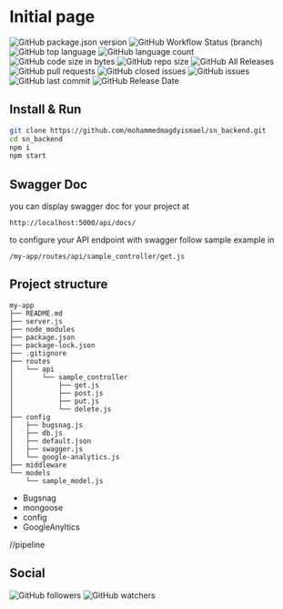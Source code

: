 
# Initial page

<div style="display: inline-block !important;"><img alt="GitHub package.json version" src="https://img.shields.io/github/package-json/v/mohammedmagdyismael/sn_backend"></div>
<div style="display: inline-block;"><img alt="GitHub Workflow Status (branch)" src="https://img.shields.io/github/workflow/status/mohammedmagdyismael/sn_backend/Node.js CI/master"></div>
<div style="display: inline-block;"><img alt="GitHub top language" src="https://img.shields.io/github/languages/top/mohammedmagdyismael/sn_backend"></div>
<div style="display: inline-block;"><img alt="GitHub language count" src="https://img.shields.io/github/languages/count/mohammedmagdyismael/sn_backend"></div>
<div style="display: inline-block;"><img alt="GitHub code size in bytes" src="https://img.shields.io/github/languages/code-size/mohammedmagdyismael/sn_backend"></div>
<div style="display: inline-block;"><img alt="GitHub repo size" src="https://img.shields.io/github/repo-size/mohammedmagdyismael/sn_backend"></div>
<div style="display: inline-block;"><img alt="GitHub All Releases" src="https://img.shields.io/github/downloads/mohammedmagdyismael/sn_backend/total"></div>
<div style="display: inline-block;"><img alt="GitHub pull requests" src="https://img.shields.io/github/issues-pr/mohammedmagdyismael/sn_backend"></div>
<div style="display: inline-block;"><img alt="GitHub closed issues" src="https://img.shields.io/github/issues-closed/mohammedmagdyismael/sn_backend"></div>
<div style="display: inline-block;"><img alt="GitHub issues" src="https://img.shields.io/github/issues/mohammedmagdyismael/sn_backend"></div>
<div style="display: inline-block;"><img alt="GitHub last commit" src="https://img.shields.io/github/last-commit/mohammedmagdyismael/sn_backend"></div>
<div style="display: inline-block;"><img alt="GitHub Release Date" src="https://img.shields.io/github/release-date/mohammedmagdyismael/sn_backend"></div>


## Install & Run
```sh
git clone https://github.com/mohammedmagdyismael/sn_backend.git
cd sn_backend
npm i
npm start
```

## Swagger Doc

you can display swagger doc for your project at 
```
http://localhost:5000/api/docs/
```

to configure your API endpoint with swagger follow sample example in
```
/my-app/routes/api/sample_controller/get.js
```

## Project structure
```
my-app
├── README.md
├── server.js
├── node_modules
├── package.json
├── package-lock.json
├── .gitignore
├── routes
│   └── api
│       └── sample_controller
│           ├── get.js
│           ├── post.js
│           ├── put.js
│           └── delete.js
├── config
│   ├── bugsnag.js
│   ├── db.js
│   ├── default.json
│   ├── swagger.js
│   └── google-analytics.js
├── middleware
└── models
    └── sample_model.js
```


* Bugsnag
* mongoose
* config
* GoogleAnyltics


//pipeline

## Social
![GitHub followers](https://img.shields.io/github/followers/mohammedmagdyismael?style=social)
![GitHub watchers](https://img.shields.io/github/watchers/mohammedmagdyismael/sn_backend?style=social)
